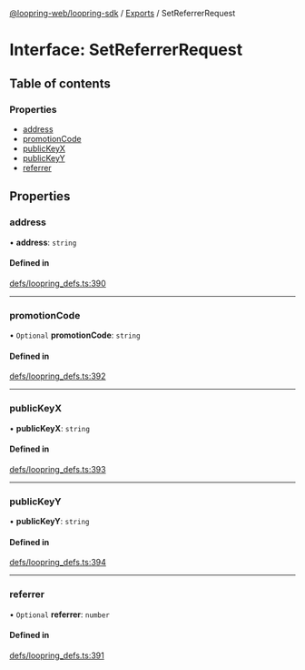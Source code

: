 [@loopring-web/loopring-sdk](../README.md) / [Exports](../modules.md) / SetReferrerRequest

# Interface: SetReferrerRequest

## Table of contents

### Properties

- [address](SetReferrerRequest.md#address)
- [promotionCode](SetReferrerRequest.md#promotioncode)
- [publicKeyX](SetReferrerRequest.md#publickeyx)
- [publicKeyY](SetReferrerRequest.md#publickeyy)
- [referrer](SetReferrerRequest.md#referrer)

## Properties

### address

• **address**: `string`

#### Defined in

[defs/loopring_defs.ts:390](https://github.com/Loopring/loopring_sdk/blob/5861d10/src/defs/loopring_defs.ts#L390)

___

### promotionCode

• `Optional` **promotionCode**: `string`

#### Defined in

[defs/loopring_defs.ts:392](https://github.com/Loopring/loopring_sdk/blob/5861d10/src/defs/loopring_defs.ts#L392)

___

### publicKeyX

• **publicKeyX**: `string`

#### Defined in

[defs/loopring_defs.ts:393](https://github.com/Loopring/loopring_sdk/blob/5861d10/src/defs/loopring_defs.ts#L393)

___

### publicKeyY

• **publicKeyY**: `string`

#### Defined in

[defs/loopring_defs.ts:394](https://github.com/Loopring/loopring_sdk/blob/5861d10/src/defs/loopring_defs.ts#L394)

___

### referrer

• `Optional` **referrer**: `number`

#### Defined in

[defs/loopring_defs.ts:391](https://github.com/Loopring/loopring_sdk/blob/5861d10/src/defs/loopring_defs.ts#L391)
